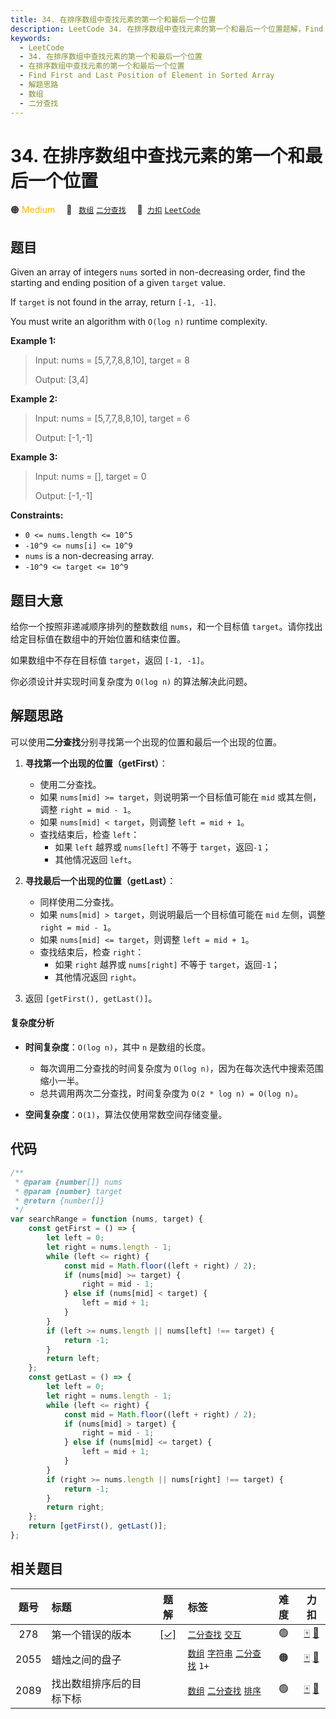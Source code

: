 ```yaml
---
title: 34. 在排序数组中查找元素的第一个和最后一个位置
description: LeetCode 34. 在排序数组中查找元素的第一个和最后一个位置题解，Find First and Last Position of Element in Sorted Array，包含解题思路、复杂度分析以及完整的 JavaScript 代码实现。
keywords:
  - LeetCode
  - 34. 在排序数组中查找元素的第一个和最后一个位置
  - 在排序数组中查找元素的第一个和最后一个位置
  - Find First and Last Position of Element in Sorted Array
  - 解题思路
  - 数组
  - 二分查找
---
```


# 34. 在排序数组中查找元素的第一个和最后一个位置

🟠 <font color=#ffb800>Medium</font>&emsp; 🔖&ensp; [`数组`](/tag/array.md) [`二分查找`](/tag/binary-search.md)&emsp; 🔗&ensp;[`力扣`](https://leetcode.cn/problems/find-first-and-last-position-of-element-in-sorted-array) [`LeetCode`](https://leetcode.com/problems/find-first-and-last-position-of-element-in-sorted-array)

## 题目

Given an array of integers `nums` sorted in non-decreasing order, find the
starting and ending position of a given `target` value.

If `target` is not found in the array, return `[-1, -1]`.

You must write an algorithm with `O(log n)` runtime complexity.

**Example 1:**

> Input: nums = [5,7,7,8,8,10], target = 8
>
> Output: [3,4]

**Example 2:**

> Input: nums = [5,7,7,8,8,10], target = 6
>
> Output: [-1,-1]

**Example 3:**

> Input: nums = [], target = 0
>
> Output: [-1,-1]

**Constraints:**

- `0 <= nums.length <= 10^5`
- `-10^9 <= nums[i] <= 10^9`
- `nums` is a non-decreasing array.
- `-10^9 <= target <= 10^9`

## 题目大意

给你一个按照非递减顺序排列的整数数组 `nums`，和一个目标值 `target`。请你找出给定目标值在数组中的开始位置和结束位置。

如果数组中不存在目标值 `target`，返回 `[-1, -1]`。

你必须设计并实现时间复杂度为 `O(log n)` 的算法解决此问题。

## 解题思路

可以使用**二分查找**分别寻找第一个出现的位置和最后一个出现的位置。

1. **寻找第一个出现的位置（getFirst）**：

   - 使用二分查找。
   - 如果 `nums[mid] >= target`，则说明第一个目标值可能在 `mid` 或其左侧，调整 `right = mid - 1`。
   - 如果 `nums[mid] < target`，则调整 `left = mid + 1`。
   - 查找结束后，检查 `left`：
     - 如果 `left` 越界或 `nums[left]` 不等于 `target`，返回`-1`；
     - 其他情况返回 `left`。

2. **寻找最后一个出现的位置（getLast）**：

   - 同样使用二分查找。
   - 如果 `nums[mid] > target`，则说明最后一个目标值可能在 `mid` 左侧，调整 `right = mid - 1`。
   - 如果 `nums[mid] <= target`，则调整 `left = mid + 1`。
   - 查找结束后，检查 `right`：
     - 如果 `right` 越界或 `nums[right]` 不等于 `target`，返回`-1`；
     - 其他情况返回 `right`。

3. 返回 `[getFirst(), getLast()]`。

#### 复杂度分析

- **时间复杂度**：`O(log n)`，其中 `n` 是数组的长度。

  - 每次调用二分查找的时间复杂度为 `O(log n)`，因为在每次迭代中搜索范围缩小一半。
  - 总共调用两次二分查找，时间复杂度为 `O(2 * log n) = O(log n)`。

- **空间复杂度**：`O(1)`，算法仅使用常数空间存储变量。

## 代码

```javascript
/**
 * @param {number[]} nums
 * @param {number} target
 * @return {number[]}
 */
var searchRange = function (nums, target) {
	const getFirst = () => {
		let left = 0;
		let right = nums.length - 1;
		while (left <= right) {
			const mid = Math.floor((left + right) / 2);
			if (nums[mid] >= target) {
				right = mid - 1;
			} else if (nums[mid] < target) {
				left = mid + 1;
			}
		}
		if (left >= nums.length || nums[left] !== target) {
			return -1;
		}
		return left;
	};
	const getLast = () => {
		let left = 0;
		let right = nums.length - 1;
		while (left <= right) {
			const mid = Math.floor((left + right) / 2);
			if (nums[mid] > target) {
				right = mid - 1;
			} else if (nums[mid] <= target) {
				left = mid + 1;
			}
		}
		if (right >= nums.length || nums[right] !== target) {
			return -1;
		}
		return right;
	};
	return [getFirst(), getLast()];
};
```

## 相关题目

<!-- prettier-ignore -->
| 题号 | 标题 | 题解 | 标签 | 难度 | 力扣 |
| :------: | :------ | :------: | :------ | :------: | :------: |
| 278 | 第一个错误的版本 | [[✓]](/problem/0278.md) |  [`二分查找`](/tag/binary-search.md) [`交互`](/tag/interactive.md) | 🟢 | [🀄️](https://leetcode.cn/problems/first-bad-version) [🔗](https://leetcode.com/problems/first-bad-version) |
| 2055 | 蜡烛之间的盘子 |  |  [`数组`](/tag/array.md) [`字符串`](/tag/string.md) [`二分查找`](/tag/binary-search.md) `1+` | 🟠 | [🀄️](https://leetcode.cn/problems/plates-between-candles) [🔗](https://leetcode.com/problems/plates-between-candles) |
| 2089 | 找出数组排序后的目标下标 |  |  [`数组`](/tag/array.md) [`二分查找`](/tag/binary-search.md) [`排序`](/tag/sorting.md) | 🟢 | [🀄️](https://leetcode.cn/problems/find-target-indices-after-sorting-array) [🔗](https://leetcode.com/problems/find-target-indices-after-sorting-array) |